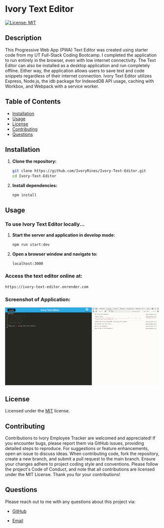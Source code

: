 # Ivory Text Editor

[![License: MIT](https://img.shields.io/badge/License-MIT-yellow.svg)](https://opensource.org/licenses/MIT)

## Description

This Progressive Web App (PWA) Text Editor was created using starter code from my UT Full-Stack Coding Bootcamp. I completed the application to run entirely in the browser, even with low internet connectivity. The Text Editor can also be installed as a desktop application and run completely offline. Either way, the application allows users to save text and code snippets regardless of their internet connection. Ivory Text Editor utilizes Express, Node.js, the idb package for IndexedDB API usage, caching with Workbox, and Webpack with a service worker.

## Table of Contents

- [Installation](#installation)
- [Usage](#usage)
- [License](#license)
- [Contributing](#contributing)
- [Questions](#questions)

## Installation

1. **Clone the repository:**

   ```bash
   git clone https://github.com/IvoryRines/Ivory-Text-Editor.git
   cd Ivory-Text-Editor
   ```

2. **Install dependencies:**

   ```bash
   npm install
   ```

## Usage

### To use Ivory Text Editor locally...

1. **Start the server and application in develop mode:**

   ```bash
   npm run start:dev
   ```

2. **Open a browser window and navigate to:**
   ```bash
   localhost:3000
   ```

### Access the text editor online at:

```bash
https://ivory-text-editor.onrender.com
```

### Screenshot of Application:

![screenshot of running application](<assets/images/Text editor screenshot.jpg>)

## License

Licensed under the [MIT](https://opensource.org/licenses/MIT) license.

## Contributing

Contributions to Ivory Employee Tracker are welcomed and appreciated! If you encounter bugs, please report them via GitHub issues, providing detailed steps to reproduce. For suggestions or feature enhancements, open an issue to discuss ideas. When contributing code, fork the repository, create a new branch, and submit a pull request to the main branch. Ensure your changes adhere to project coding style and conventions. Please follow the project's Code of Conduct, and note that all contributions are licensed under the MIT License. Thank you for your contributions!

## Questions

Please reach out to me with any questions about this project via:

- [GitHub](https://github.com/IvoryRines)

- [Email](replays_flyers_0q@icloud.com)
